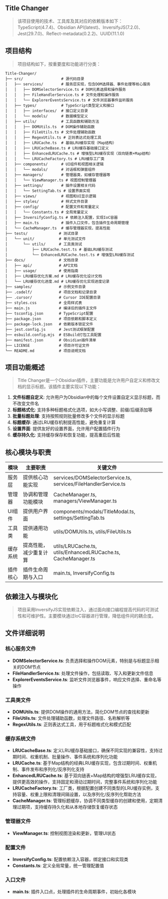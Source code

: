 ## Title Changer
> 该项目使用的技术、工具库及其对应的依赖版本如下：
> TypeScript(4.7.4)、Obsidian API(latest)、InversifyJS(7.2.0)、Jest(29.7.0)、Reflect-metadata(0.2.2)、UUID(11.1.0)


## 项目结构

> 项目结构如下，按重要度和功能进行分类：

```
Title-Changer/
├── src/                 # 源代码目录
│   ├── services/        # 服务层实现，包含DOM选择器、事件处理等核心服务
│   │   ├── DOMSelectorService.ts # DOM元素选择和操作服务
│   │   ├── FileHandlerService.ts # 文件处理和操作服务
│   │   └── ExplorerEventsService.ts # 文件浏览器事件监听服务
│   ├── types/           # TypeScript类型定义和接口
│   │   ├── interfaces/  # 接口定义目录
│   │   └── models/      # 数据模型定义
│   ├── utils/           # 工具函数和辅助方法
│   │   ├── DOMUtils.ts  # DOM操作辅助函数
│   │   ├── FileUtils.ts # 文件处理辅助函数
│   │   ├── RegexUtils.ts # 正则表达式处理工具
│   │   ├── LRUCache.ts  # 基础LRU缓存实现（Map结构）
│   │   ├── LRUCacheBase.ts # LRU缓存基础接口定义
│   │   ├── EnhancedLRUCache.ts # 增强型LRU缓存实现（双向链表+Map结构）
│   │   └── LRUCacheFactory.ts # LRU缓存工厂类
│   ├── components/      # UI组件和视图相关逻辑
│   │   └── modals/      # 对话框和弹窗组件
│   ├── managers/        # 管理器类，如缓存管理器等
│   │   └── ViewManager.ts # 视图控制管理器
│   ├── settings/        # 插件设置相关代码
│   │   └── SettingTab.ts # 设置界面实现
│   ├── views/           # 视图和UI显示逻辑
│   ├── styles/          # 样式文件目录
│   ├── config/          # 配置文件和常量定义
│   │   └── Constants.ts # 全局常量定义
│   ├── InversifyConfig.ts # 依赖注入配置，实现IoC容器
│   ├── main.ts          # 插件入口文件，包含插件生命周期管理
│   └── CacheManager.ts  # 缓存管理器实现，提高性能
├── tests/              # 测试目录
│   └── unit/           # 单元测试文件
│       └── utils/      # 工具类测试
│           ├── LRUCache.test.ts # 基础LRU缓存测试
│           └── EnhancedLRUCache.test.ts # 增强型LRU缓存测试
├── docs/               # 文档目录
│   ├── api/            # API文档
│   ├── usage/          # 使用指南
│   ├── LRU缓存优化方案.md # LRU缓存优化设计文档
│   └── LRU缓存优化进度.md # LRU缓存优化实现进度记录
├── samples/            # 示例文件目录
├── .codelf/            # 项目文档和记录目录
├── .cursor/            # Cursor IDE配置目录
├── styles.css          # 全局样式表
├── main.js             # 编译后的插件主文件
├── tsconfig.json       # TypeScript配置
├── package.json        # 项目依赖和脚本定义
├── package-lock.json   # 依赖版本锁定文件
├── jest.config.js      # Jest测试框架配置
├── esbuild.config.mjs  # ESBuild打包工具配置
├── manifest.json       # Obsidian插件清单
├── LICENSE             # 项目许可证文件
└── README.md           # 项目说明文档
```

## 项目功能概述

> Title Changer是一个Obsidian插件，主要功能是允许用户自定义和修改文档的显示标题。该插件主要实现以下功能：

1. **文件标题自定义**: 允许用户为Obsidian中的每个文件设置自定义显示标题，而不改变文件名
2. **标题格式化**: 支持多种标题格式化选项，如大小写调整、前缀/后缀添加等
3. **批量标题处理**: 支持按照规则批量修改多个文件的显示标题
4. **标题缓存**: 通过LRU缓存机制提高性能，避免重复计算
5. **设置界面**: 提供友好的设置界面，允许用户配置插件行为
6. **缓存持久化**: 支持缓存保存和恢复功能，提高重启后性能

## 核心模块与职责

| 模块 | 主要职责 | 关键文件 |
|------|---------|---------|
| 服务层 | 提供核心功能实现 | services/DOMSelectorService.ts, services/FileHandlerService.ts |
| 管理器 | 协调和管理功能模块 | CacheManager.ts, managers/ViewManager.ts |
| UI组件 | 提供用户界面 | components/modals/TitleModal.ts, settings/SettingTab.ts |
| 工具类 | 提供通用功能 | utils/DOMUtils.ts, utils/FileUtils.ts |
| 缓存系统 | 提高性能，减少重复计算 | utils/LRUCache.ts, utils/EnhancedLRUCache.ts, CacheManager.ts |
| 插件核心 | 插件生命周期与入口 | main.ts, InversifyConfig.ts |

## 依赖注入与模块化

> 项目采用InversifyJS实现依赖注入，通过面向接口编程提高代码的可测试性和可维护性。主要模块通过IoC容器进行管理，降低组件间的耦合度。

## 文件详细说明

### 核心服务文件
- **DOMSelectorService.ts**: 负责选择和操作DOM元素，特别是与标题显示相关的DOM节点
- **FileHandlerService.ts**: 处理文件操作，包括读取、写入和更新文件信息
- **ExplorerEventsService.ts**: 监听文件浏览器事件，响应文件选择、重命名等操作

### 工具类文件
- **DOMUtils.ts**: 提供DOM操作的通用方法，简化DOM节点的查找和更新
- **FileUtils.ts**: 文件处理辅助函数，处理文件路径、名称解析等
- **RegexUtils.ts**: 正则表达式工具，用于标题格式化和模式匹配

### 缓存系统文件
- **LRUCacheBase.ts**: 定义LRU缓存基础接口，确保不同实现的兼容性，支持过期时间、权重机制、批量操作、事件系统和序列化功能
- **LRUCache.ts**: 基于Map结构的经典LRU缓存实现，包含过期时间、权重机制、事件发布和序列化/反序列化支持
- **EnhancedLRUCache.ts**: 基于双向链表+Map结构的增强型LRU缓存实现，提供更高效的操作，支持固定和滑动过期时间，完整事件系统和序列化功能
- **LRUCacheFactory.ts**: 工厂类，根据配置创建不同类型的LRU缓存实例，支持容量、权重上限和清理间隔设置，以及序列化/反序列化帮助方法
- **CacheManager.ts**: 管理标题缓存，协调不同类型缓存的创建和使用，定期清理过期项，支持缓存持久化和从本地存储恢复缓存状态

### 管理器文件
- **ViewManager.ts**: 控制视图渲染和更新，管理UI状态

### 配置文件
- **InversifyConfig.ts**: 配置依赖注入容器，绑定接口和实现类
- **Constants.ts**: 定义全局常量，统一管理配置值

### 入口文件
- **main.ts**: 插件入口点，处理插件的生命周期事件，初始化各模块